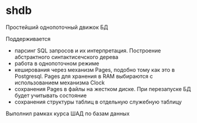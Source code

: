 # shdb
Простейший однопоточный движок БД

Поддерживается
- парсинг SQL запросов и их интерпретация. Построение абстрактного синтактисечского дерева
- работа в однопоточном режиме
- кеширования через механизм Pages, подобно тому как это в Postgresql. Pages для хранения в RAM выбираются с использованием механизма Clock
- сохранения Pages в файлы на жестком диске. При перезапуске БД будет учитывать состояние
- сохранения структуры таблиц в отдельную служебную таблицу

Выполнил рамках курса ШАД по базам данных
